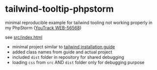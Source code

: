 # tailwind-tooltip-phpstorm
minimal reproducible example for tailwind tooling not working properly in my PhpStorm ([YouTrack WEB-56568](https://youtrack.jetbrains.com/issue/WEB-56568/CSS-Tooltip-only-shows-specificity-but-no-Tailwind-styles))

see [src/index.html](./src/index.html)

- minimal project similar to [tailwind installation guide](https://tailwindcss.com/docs/installation)
- added class names from guide and actual project
- included `dist` folder in repository for shared debugging
- loading `css` from `src` AND `dist` folder only for debugging purpose
